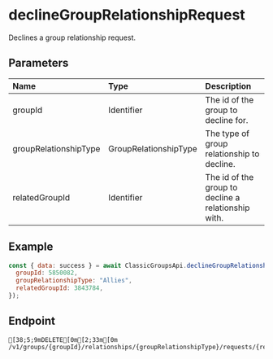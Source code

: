 
# declineGroupRelationshipRequest
Declines a group relationship request.


## Parameters
| Name                  | Type                  | Description                                         |
| :-------------------- | :-------------------- | :-------------------------------------------------- |
| groupId               | Identifier            | The id of the group to decline for.                 |
| groupRelationshipType | GroupRelationshipType | The type of group relationship to decline.          |
| relatedGroupId        | Identifier            | The id of the group to decline a relationship with. |



## Example
```js copy showLineNumbers
const { data: success } = await ClassicGroupsApi.declineGroupRelationshipRequest({
  groupId: 5850082,
  groupRelationshipType: "Allies",
  relatedGroupId: 3843784,
}); 
```

## Endpoint
```ansi
[38;5;9mDELETE[0m[2;33m[0m /v1/groups/{groupId}/relationships/{groupRelationshipType}/requests/{relatedGroupId}
```
  